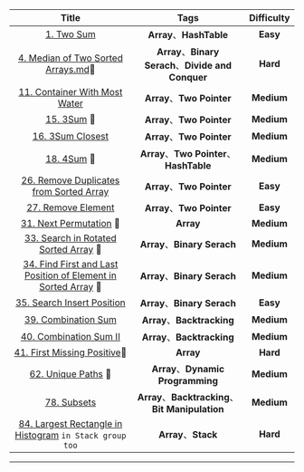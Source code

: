| Title | Tags | Difficulty |
|:-:|:-:|:-:| 
| [1. Two Sum](https://github.com/103style/LeetCode/blob/master/Array/1.%20Two%20Sum.md) | **Array**、**HashTable** | **Easy** |
| [4. Median of Two Sorted Arrays.md](https://github.com/103style/LeetCode/blob/master/Array/4.%20Median%20of%20Two%20Sorted%20Arrays.md):rotating_light: | **Array**、**Binary Serach**、**Divide and Conquer** | **Hard**|
| [11. Container With Most Water](https://github.com/103style/LeetCode/blob/master/Array/11.%20Container%20With%20Most%20Water.md) | **Array**、**Two Pointer** | **Medium**|
| [15. 3Sum](https://github.com/103style/LeetCode/blob/master/Array/15.%203Sum.md) :rotating_light: | **Array**、**Two Pointer** | **Medium**|
| [16. 3Sum Closest](https://github.com/103style/LeetCode/blob/master/Array/16.%203Sum%20Closest.md) | **Array**、**Two Pointer** | **Medium**|
| [18. 4Sum](https://github.com/103style/LeetCode/blob/master/Array/18.%204Sum.md) :rotating_light: | **Array**、**Two Pointer**、**HashTable** | **Medium**|
| [26. Remove Duplicates from Sorted Array](https://github.com/103style/LeetCode/blob/master/Array/26.%20Remove%20Duplicates%20from%20Sorted%20Array.md) | **Array**、**Two Pointer** | **Easy**|
| [27. Remove Element](https://github.com/103style/LeetCode/blob/master/Array/27.%20Remove%20Element.md) | **Array**、**Two Pointer** | **Easy**|
| [31. Next Permutation](https://github.com/103style/LeetCode/blob/master/Array/31.%20Next%20Permutation.md) :rotating_light: | **Array** | **Medium**|
| [33. Search in Rotated Sorted Array](https://github.com/103style/LeetCode/blob/master/Array/33.%20Search%20in%20Rotated%20Sorted%20Array.md) :rotating_light: | **Array**、**Binary Serach** | **Medium**|
| [34. Find First and Last Position of Element in Sorted Array](https://github.com/103style/LeetCode/blob/master/Array/34.%20Find%20First%20and%20Last%20Position%20of%20Element%20in%20Sorted%20Array.md) :rotating_light: | **Array**、**Binary Serach** | **Medium**|
| [35. Search Insert Position](https://github.com/103style/LeetCode/blob/master/Array/35.%20Search%20Insert%20Position.md) | **Array**、**Binary Serach** | **Easy**|
| [39. Combination Sum](https://github.com/103style/LeetCode/blob/master/Array/39.%20Combination%20Sum.md) | **Array**、**Backtracking** | **Medium**|
| [40. Combination Sum II](https://github.com/103style/LeetCode/blob/master/Array/40.%20Combination%20Sum%20II.md) | **Array**、**Backtracking** | **Medium**|
| [41. First Missing Positive](https://github.com/103style/LeetCode/blob/master/Array/41.%20First%20Missing%20Positive.md):rotating_light: | **Array** | **Hard**|
| [62. Unique Paths](https://github.com/103style/LeetCode/blob/master/Array/*62.%20Unique%20Paths.md) :rotating_light: | **Array**、**Dynamic Programming** | **Medium**|
| [78. Subsets](https://github.com/103style/LeetCode/blob/master/Array/78.%20Subsets.md) | **Array**、**Backtracking**、**Bit Manipulation** | **Medium**|
| [84. Largest Rectangle in Histogram](https://github.com/103style/LeetCode/blob/master/Array/84.%20Largest%20Rectangle%20in%20Histogram.md) `in Stack group too` | **Array**、**Stack** | **Hard**|

---

